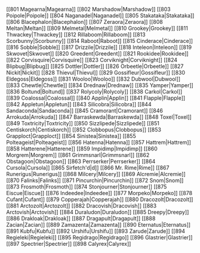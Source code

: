 
[[801 Magearna|Magearna]]
[[802 Marshadow|Marshadow]]
[[803 Poipole|Poipole]]
[[804 Naganadel|Naganadel]]
[[805 Stakataka|Stakataka]]
[[806 Blacephalon|Blacephalon]]
[[807 Zeraora|Zeraora]]
[[808 Meltan|Meltan]]
[[809 Melmetal|Melmetal]]
[[810 Grookey|Grookey]]
[[811 Thwackey|Thwackey]]
[[812 Rillaboom|Rillaboom]]
[[813 Scorbunny|Scorbunny]]
[[814 Raboot|Raboot]]
[[815 Cinderace|Cinderace]]
[[816 Sobble|Sobble]]
[[817 Drizzile|Drizzile]]
[[818 Inteleon|Inteleon]]
[[819 Skwovet|Skwovet]]
[[820 Greedent|Greedent]]
[[821 Rookidee|Rookidee]]
[[822 Corvisquire|Corvisquire]]
[[823 Corviknight|Corviknight]]
[[824 Blipbug|Blipbug]]
[[825 Dottler|Dottler]]
[[826 Orbeetle|Orbeetle]]
[[827 Nickit|Nickit]]
[[828 Thievul|Thievul]]
[[829 Gossifleur|Gossifleur]]
[[830 Eldegoss|Eldegoss]]
[[831 Wooloo|Wooloo]]
[[832 Dubwool|Dubwool]]
[[833 Chewtle|Chewtle]]
[[834 Drednaw|Drednaw]]
[[835 Yamper|Yamper]]
[[836 Boltund|Boltund]]
[[837 Rolycoly|Rolycoly]]
[[838 Carkol|Carkol]]
[[839 Coalossal|Coalossal]]
[[840 Applin|Applin]]
[[841 Flapple|Flapple]]
[[842 Appletun|Appletun]]
[[843 Silicobra|Silicobra]]
[[844 Sandaconda|Sandaconda]]
[[845 Cramorant|Cramorant]]
[[846 Arrokuda|Arrokuda]]
[[847 Barraskewda|Barraskewda]]
[[848 Toxel|Toxel]]
[[849 Toxtricity|Toxtricity]]
[[850 Sizzlipede|Sizzlipede]]
[[851 Centiskorch|Centiskorch]]
[[852 Clobbopus|Clobbopus]]
[[853 Grapploct|Grapploct]]
[[854 Sinistea|Sinistea]]
[[855 Polteageist|Polteageist]]
[[856 Hatenna|Hatenna]]
[[857 Hattrem|Hattrem]]
[[858 Hatterene|Hatterene]]
[[859 Impidimp|Impidimp]]
[[860 Morgrem|Morgrem]]
[[861 Grimmsnarl|Grimmsnarl]]
[[862 Obstagoon|Obstagoon]]
[[863 Perrserker|Perrserker]]
[[864 Cursola|Cursola]]
[[865 Sirfetch'd|d]]
[[866 Mr. Rime|Rime]]
[[867 Runerigus|Runerigus]]
[[868 Milcery|Milcery]]
[[869 Alcremie|Alcremie]]
[[870 Falinks|Falinks]]
[[871 Pincurchin|Pincurchin]]
[[872 Snom|Snom]]
[[873 Frosmoth|Frosmoth]]
[[874 Stonjourner|Stonjourner]]
[[875 Eiscue|Eiscue]]
[[876 Indeedee|Indeedee]]
[[877 Morpeko|Morpeko]]
[[878 Cufant|Cufant]]
[[879 Copperajah|Copperajah]]
[[880 Dracozolt|Dracozolt]]
[[881 Arctozolt|Arctozolt]]
[[882 Dracovish|Dracovish]]
[[883 Arctovish|Arctovish]]
[[884 Duraludon|Duraludon]]
[[885 Dreepy|Dreepy]]
[[886 Drakloak|Drakloak]]
[[887 Dragapult|Dragapult]]
[[888 Zacian|Zacian]]
[[889 Zamazenta|Zamazenta]]
[[890 Eternatus|Eternatus]]
[[891 Kubfu|Kubfu]]
[[892 Urshifu|Urshifu]]
[[893 Zarude|Zarude]]
[[894 Regieleki|Regieleki]]
[[895 Regidrago|Regidrago]]
[[896 Glastrier|Glastrier]]
[[897 Spectrier|Spectrier]]
[[898 Calyrex|Calyrex]]